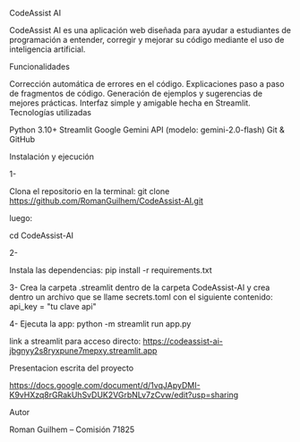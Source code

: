 CodeAssist AI

CodeAssist AI es una aplicación web diseñada para ayudar a estudiantes de programación a entender, corregir y mejorar su código mediante el uso de inteligencia artificial.

Funcionalidades

Corrección automática de errores en el código.
Explicaciones paso a paso de fragmentos de código.
Generación de ejemplos y sugerencias de mejores prácticas.
Interfaz simple y amigable hecha en Streamlit.
Tecnologías utilizadas

Python 3.10+
Streamlit
Google Gemini API (modelo: gemini-2.0-flash)
Git & GitHub

Instalación y ejecución

1-

Clona el repositorio en la terminal:
git clone https://github.com/RomanGuilhem/CodeAssist-AI.git

luego:

cd CodeAssist-AI

2-

Instala las dependencias:
pip install -r requirements.txt

3-
Crea la carpeta .streamlit dentro de la carpeta CodeAssist-AI y crea dentro un archivo que se llame secrets.toml con el siguiente contenido:
api_key = "tu clave api"

4-
Ejecuta la app:
python -m streamlit run app.py

link a streamlit para acceso directo:
https://codeassist-ai-jbgnyy2s8ryxpune7mepxy.streamlit.app

Presentacion escrita del proyecto

https://docs.google.com/document/d/1vqJApyDMI-K9vHXzq8rGRakUhSvDUK2VGrbNLv7zCvw/edit?usp=sharing

Autor

Roman Guilhem – Comisión 71825
